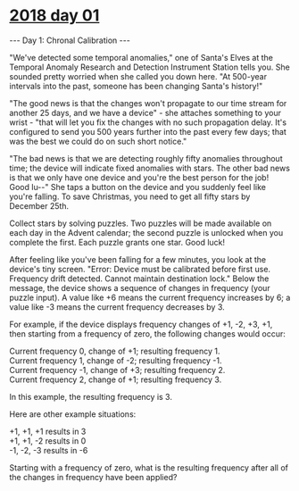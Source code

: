 # [2018 day 01](https://adventofcode.com/2018/day/1)

--- Day 1: Chronal Calibration ---

"We've detected some temporal anomalies," one of Santa's Elves at the Temporal Anomaly Research and Detection Instrument Station tells you. She sounded pretty worried when she called you down here. "At 500-year intervals into the past, someone has been changing Santa's history!"



"The good news is that the changes won't propagate to our time stream for another 25 days, and we have a device" - she attaches something to your wrist - "that will let you fix the changes with no such propagation delay. It's configured to send you 500 years further into the past every few days; that was the best we could do on such short notice."



"The bad news is that we are detecting roughly fifty anomalies throughout time; the device will indicate fixed anomalies with stars. The other bad news is that we only have one device and you're the best person for the job! Good lu--" She taps a button on the device and you suddenly feel like you're falling. To save Christmas, you need to get all fifty stars by December 25th.



Collect stars by solving puzzles.  Two puzzles will be made available on each day in the Advent calendar; the second puzzle is unlocked when you complete the first.  Each puzzle grants one star. Good luck!



After feeling like you've been falling for a few minutes, you look at the device's tiny screen. "Error: Device must be calibrated before first use. Frequency drift detected. Cannot maintain destination lock." Below the message, the device shows a sequence of changes in frequency (your puzzle input). A value like +6 means the current frequency increases by 6; a value like -3 means the current frequency decreases by 3.



For example, if the device displays frequency changes of +1, -2, +3, +1, then starting from a frequency of zero, the following changes would occur:



Current frequency  0, change of +1; resulting frequency  1.\
Current frequency  1, change of -2; resulting frequency -1.\
Current frequency -1, change of +3; resulting frequency  2.\
Current frequency  2, change of +1; resulting frequency  3.



In this example, the resulting frequency is 3.



Here are other example situations:



+1, +1, +1 results in  3\
+1, +1, -2 results in  0\
-1, -2, -3 results in -6



Starting with a frequency of zero, what is the resulting frequency after all of the changes in frequency have been applied?



